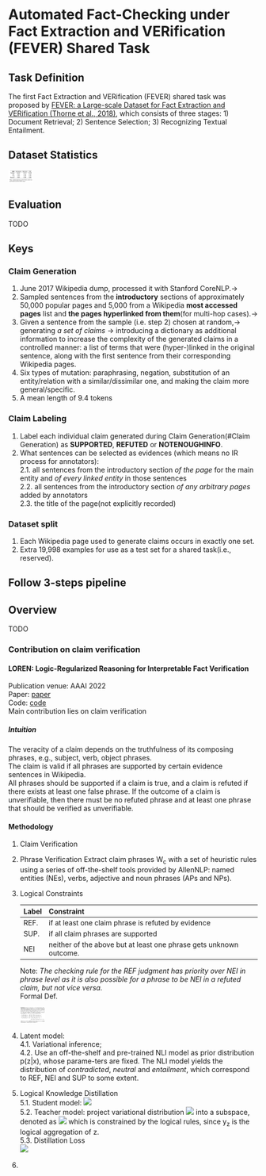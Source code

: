 # Automated Fact-Checking under Fact Extraction and VERification (FEVER) Shared Task

## Task Definition
The first Fact Extraction and VERification (FEVER) shared task was proposed by [FEVER: a Large-scale Dataset for Fact Extraction and VERification (Thorne et al., 2018)](https://aclanthology.org/N18-1074/), which consists of three stages: 1) Document Retrieval; 2) Sentence Selection; 3) Recognizing Textual Entailment.

## Dataset Statistics

<img src="figs/fever_statistics.png"  width="500" style="zoom:10%;" >

## Evaluation
TODO
## Keys
### Claim Generation
1. June 2017 Wikipedia dump, processed it with Stanford CoreNLP.->
2. Sampled sentences from the **introductory** sections of approximately 50,000 popular pages and  5,000 from a Wikipedia **most accessed pages** list and **the pages hyperlinked from them**(for multi-hop cases).->
3. Given a sentence from the sample (i.e. step 2) chosen at random,-> generating *a set of claims*  -> introducing a dictionary as additional information to increase the complexity of the generated claims in a controlled manner: a list of terms that were (hyper-)linked in the original sentence, along with the first sentence from their corresponding Wikipedia pages.
4. Six types of mutation: paraphrasing, negation, substitution of an entity/relation with a similar/dissimilar one, and making the claim more general/specific.
5. A mean length of 9.4 tokens
### Claim Labeling
1. Label each individual claim generated during Claim Generation(#Claim Generation) as **SUPPORTED**, **REFUTED** or **NOTENOUGHINFO**.
2. What sentences can be selected as evidences (which means no IR process for annotators): \
	2.1.  all sentences from the introductory section *of the page* for the main entity and *of every linked entity* in those sentences\
	2.2. all sentences from the introductory section *of any arbitrary pages* added by annotators\
	2.3. the title of the page(not explicitly recorded)
### Dataset split
1. Each Wikipedia page used to generate claims occurs in exactly one set.
2. Extra 19,998 examples for use as a test set for a shared task(i.e., reserved).

## Follow 3-steps pipeline
## Overview
TODO
### Contribution on claim verification
#### LOREN: Logic-Regularized Reasoning for Interpretable Fact Verification
Publication venue: AAAI 2022 \
Paper: [paper](https://arxiv.org/pdf/2012.13577.pdf) \
Code: [code](https://github.com/jiangjiechen/LOREN) \
Main contribution lies on claim verification
##### Intuition
The veracity of a claim depends on the truthfulness of its composing phrases, e.g., subject, verb, object phrases.  
The claim is valid if all phrases are supported by certain evidence sentences in Wikipedia. \
All phrases should be supported if a claim is true, and a claim is refuted if there exists at least one false phrase. If the outcome of a claim is unverifiable, then there must be no refuted phrase and at least one phrase that should be verified as unverifiable.
#### Methodology
1. Claim Verification

2. Phrase Verification
	Extract claim phrases W<sub>c</sub> with a set of heuristic rules using a series of off-the-shelf tools provided by AllenNLP: named entities (NEs), verbs, adjective and noun phrases (APs and NPs).
	
3. Logical Constraints
	
	| Label | Constraint |
	| ----- | ---------- |
	| REF.| if at least one claim phrase is refuted by evidence|
	| SUP.|if all claim phrases are supported|
	|NEI|neither of the above but at least one phrase gets unknown outcome. |
	
	Note: *The checking rule for the REF judgment has priority over NEI in phrase level  as it is also possible for a phrase to be NEI in a refuted claim, but not vice versa.* \
	Formal Def.	
	
	<img src="figs/LOREN_def1.png" alt="LOREN_def1" width="500" style="zoom:10%;" >
	
4. Latent model: \
	4.1. Variational inference; \
	4.2. Use an off-the-shelf and pre-trained NLI model as prior distribution p(z|x), whose parame-ters are fixed. The NLI model yields the distribution of *contradicted*, *neutral* and *entailment*, which correspond to REF, NEI and SUP to some extent.
	
5. Logical Knowledge Distillation \
	5.1. Student model: <img src="https://render.githubusercontent.com/render/math?math=p_\theta(y|z,x)"> \
	5.2. Teacher model: project variational distribution <img src="https://render.githubusercontent.com/render/math?math=p_\phi(y|z,x)"> into a subspace, denoted as <img src="https://render.githubusercontent.com/render/math?math=q_{\phi}^{T}(y|z,x)"> which is constrained by the logical rules, since y<sub>z</sub>  is the logical aggregation of z. \
	5.3. Distillation Loss \
	​		<img src="https://render.githubusercontent.com/render/math?math=\mathcal{L}_{\text {logic }}(\theta, \phi)=D_{\text {KL }}\left(p_{\theta}(\boldsymbol{y} \mid \boldsymbol{z}, x) \| q_{\phi}^{\mathrm{T}}\left(\boldsymbol{y}_{z} \mid \boldsymbol{y}, x\right)\right)">
	
5. 
	

